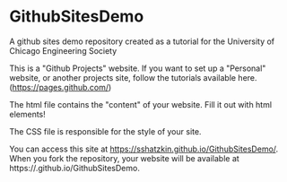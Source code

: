 # GithubSitesDemo
A github sites demo repository created as a tutorial for the University of Chicago Engineering Society

This is a "Github Projects" website. If you want to set up a "Personal" website, or another projects site, follow the tutorials available here. (https://pages.github.com/)

The html file contains the "content" of your website. Fill it out with html elements!

The CSS file is responsible for the style of your site.

You can access this site at https://sshatzkin.github.io/GithubSitesDemo/. When you fork the repository, your website will be available at https://<yourUsername>.github.io/GithubSitesDemo.


